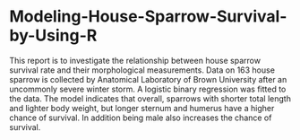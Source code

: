 # Modeling-House-Sparrow-Survival-by-Using-R
  This report is to investigate the relationship between house sparrow survival rate and their morphological
measurements. 
  Data on 163 house sparrow is collected by Anatomical Laboratory of Brown University after
an uncommonly severe winter storm. A logistic binary regression was fitted to the data. The model indicates
that overall, sparrows with shorter total length and lighter body weight, but longer sternum and humerus
have a higher chance of survival. In addition being male also increases the chance of survival.
